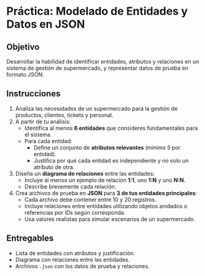 # Práctica: Modelado de Entidades y Datos en JSON

## Objetivo

Desarrollar la habilidad de identificar entidades, atributos y relaciones en un sistema de gestión de supermercado, y representar datos de prueba en formato JSON.

## Instrucciones

1. Analiza las necesidades de un supermercado para la gestión de productos, clientes, tickets y personal.
2. A partir de tu análisis:
   - Identifica al menos **6 entidades** que consideres fundamentales para el sistema.
   - Para cada entidad:
     - Define un conjunto de **atributos relevantes** (mínimo 5 por entidad).
     - Justifica por qué cada entidad es independiente y no solo un atributo de otra.
3. Diseña un **diagrama de relaciones** entre las entidades:
   - Incluye al menos un ejemplo de relación **1:1**, uno **1:N** y uno **N:N**.
   - Describe brevemente cada relación.
4. Crea archivos de prueba en **JSON** para **3 de tus entidades principales**:
   - Cada archivo debe contener entre 10 y 20 registros.
   - Incluye relaciones entre entidades utilizando objetos anidados o referencias por IDs según corresponda.
   - Usa valores realistas para simular escenarios de un supermercado.

## Entregables

- Lista de entidades con atributos y justificación.
- Diagrama con relaciones entre las entidades.
- Archivos `.json` con los datos de prueba y relaciones.
